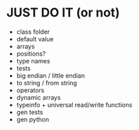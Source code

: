 # JUST DO IT (or not)
* class folder
* default value
* arrays
* positions?
* type names
* tests
* big endian / little endian
* to string / from string
* operators
* dynamic arrays
* typeinfo + universal read/write functions
* gen tests
* gen python 